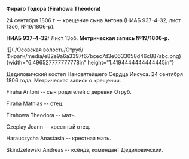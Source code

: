 **Фираго Тодора (Firahowa Theodora)**

24 сентября 1806 г -- крещение сына Антона (НИАБ 937-4-32, лист 13об,
№19/1806-р).

**НИАБ 937-4-32:** Лист 13об. **Метрическая запись №19/1806-р.**

![](./Осовская волость/Отруб/Фираги/media/e82e9a6a3397f67bcec7d3e0633058d46c887abc.png){width="6.496527777777778in"
height="1.4194444444444445in"}

Дедиловичский костел Наисвятейшего Сердца Иисуса. 24 сентября 1806 года.
Метрическая запись о крещении.

Firaha Antoni -- сын родителей с деревни Отруб.

Firaha Mathias -- отец.

Firahowa Theodora -- мать.

Czeplay Joann -- крестный отец.

Harauczycha Anastasia -- крестная мать.

Skindzelewski Andreas -- ксёндз, комендант Дедиловичский.
